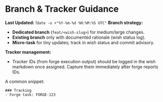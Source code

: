 # Branch & Tracker Guidance
**Last Updated:** !`date -u +"%Y-%m-%d %H:%M:%S UTC"`
**Branch strategy:**
- **Dedicated branch** (`feat/<wish-slug>`) for medium/large changes.
- **Existing branch** only with documented rationale (wish status log).
- **Micro-task** for tiny updates; track in wish status and commit advisory.

**Tracker management:**
- Tracker IDs (from forge execution output) should be logged in the wish markdown once assigned. Capture them immediately after forge reports IDs.

A common snippet:

```
### Tracking
- Forge task: FORGE-123
```
